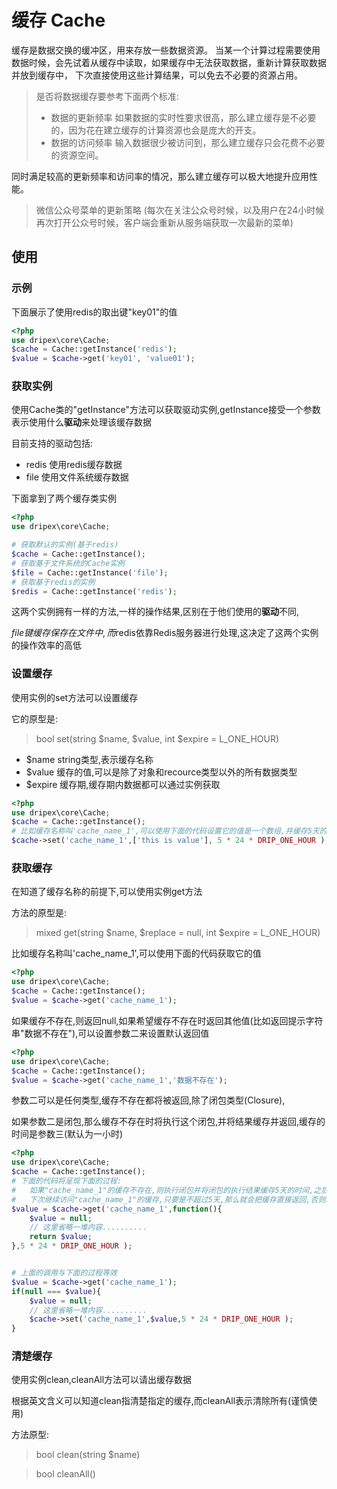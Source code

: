 # 缓存 Cache

缓存是数据交换的缓冲区，用来存放一些数据资源。
当某一个计算过程需要使用数据时候，会先试着从缓存中读取，如果缓存中无法获取数据，重新计算获取数据并放到缓存中，
下次直接使用这些计算结果，可以免去不必要的资源占用。

>是否将数据缓存要参考下面两个标准:
>- 数据的更新频率 
如果数据的实时性要求很高，那么建立缓存是不必要的，因为花在建立缓存的计算资源也会是庞大的开支。
>- 数据的访问频率
输入数据很少被访问到，那么建立缓存只会花费不必要的资源空间。

同时满足较高的更新频率和访问率的情况，那么建立缓存可以极大地提升应用性能。

> 微信公众号菜单的更新策略
(每次在关注公众号时候，以及用户在24小时候再次打开公众号时候，客户端会重新从服务端获取一次最新的菜单)



## 使用

### 示例
下面展示了使用redis的取出键"key01"的值
```php
<?php
use dripex\core\Cache;
$cache = Cache::getInstance('redis');
$value = $cache->get('key01', 'value01');
```

### 获取实例
使用Cache类的"getInstance"方法可以获取驱动实例,getInstance接受一个参数表示使用什么**驱动**来处理该缓存数据

目前支持的驱动包括:
- redis 使用redis缓存数据
- file  使用文件系统缓存数据

下面拿到了两个缓存类实例
```php
<?php
use dripex\core\Cache;

# 获取默认的实例(基于redis)
$cache = Cache::getInstance();
# 获取基于文件系统的Cache实例
$file = Cache::getInstance('file');
# 获取基于redis的实例
$redis = Cache::getInstance('redis');
```
这两个实例拥有一样的方法,一样的操作结果,区别在于他们使用的**驱动**不同,

$file键缓存保存在文件中,而$redis依靠Redis服务器进行处理,这决定了这两个实例的操作效率的高低

### 设置缓存
使用实例的set方法可以设置缓存

它的原型是:
> bool set(string $name, $value, int $expire = L_ONE_HOUR)
- $name     string类型,表示缓存名称
- $value    缓存的值,可以是除了对象和recource类型以外的所有数据类型
- $expire   缓存期,缓存期内数据都可以通过实例获取


```php
<?php
use dripex\core\Cache;
$cache = Cache::getInstance();
# 比如缓存名称叫'cache_name_1',可以使用下面的代码设置它的值是一个数组,并缓存5天的时间(L_ONE_DAY 表示一天的秒数)
$cache->set('cache_name_1',['this is value'], 5 * 24 * DRIP_ONE_HOUR );
```


### 获取缓存
在知道了缓存名称的前提下,可以使用实例get方法

方法的原型是:
>mixed get(string $name, $replace = null, int $expire = L_ONE_HOUR)

比如缓存名称叫'cache_name_1',可以使用下面的代码获取它的值
```php
<?php
use dripex\core\Cache;
$cache = Cache::getInstance();
$value = $cache->get('cache_name_1');
```
如果缓存不存在,则返回null,如果希望缓存不存在时返回其他值(比如返回提示字符串"数据不存在"),可以设置参数二来设置默认返回值
```php
<?php
use dripex\core\Cache;
$cache = Cache::getInstance();
$value = $cache->get('cache_name_1','数据不存在');
```
参数二可以是任何类型,缓存不存在都将被返回,除了闭包类型(Closure),

如果参数二是闭包,那么缓存不存在时将执行这个闭包,并将结果缓存并返回,缓存的时间是参数三(默认为一小时)
```php
<?php
use dripex\core\Cache;
$cache = Cache::getInstance();
# 下面的代码将呈现下面的过程:
#   如果"cache_name_1"的缓存不存在,则执行闭包并将闭包的执行结果缓存5天的时间,之后在将这个新设置的缓存返回
#   下次继续访问"cache_name_1"的缓存,只要是不超过5天,那么就会把缓存直接返回,否则继续执行闭包并设置缓存
$value = $cache->get('cache_name_1',function(){
    $value = null;
    // 这里省略一堆内容..........
    return $value;
},5 * 24 * DRIP_ONE_HOUR );


# 上面的调用与下面的过程等效
$value = $cache->get('cache_name_1');
if(null === $value){
    $value = null;
    // 这里省略一堆内容..........
    $cache->set('cache_name_1',$value,5 * 24 * DRIP_ONE_HOUR );
}
```

### 清楚缓存
使用实例clean,cleanAll方法可以请出缓存数据

根据英文含义可以知道clean指清楚指定的缓存,而cleanAll表示清除所有(谨慎使用)

方法原型:
> bool clean(string $name)

> bool cleanAll()






